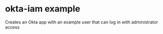 # okta-iam example

Creates an Okta app with an example user that can log in with administrator access


